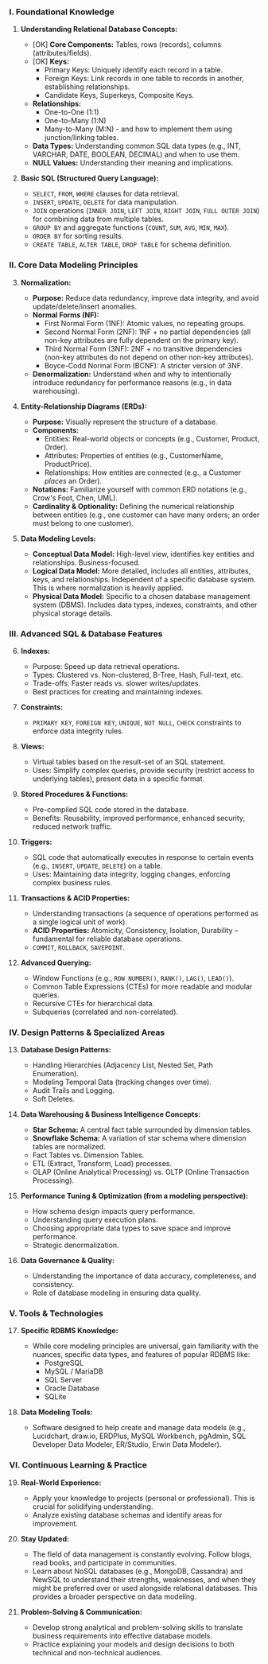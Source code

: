 ### I. Foundational Knowledge

1.  **Understanding Relational Database Concepts:**
    * [OK]  **Core Components:** Tables, rows (records), columns (attributes/fields).
    * [OK]  **Keys:**
        *   Primary Keys: Uniquely identify each record in a table.
        *   Foreign Keys: Link records in one table to records in another, establishing relationships.
        *   Candidate Keys, Superkeys, Composite Keys.
    *   **Relationships:**
        *   One-to-One (1:1)
        *   One-to-Many (1:N)
        *   Many-to-Many (M:N) - and how to implement them using junction/linking tables.
    *   **Data Types:** Understanding common SQL data types (e.g., INT, VARCHAR, DATE, BOOLEAN, DECIMAL) and when to use them.
    *   **NULL Values:** Understanding their meaning and implications.

2.  **Basic SQL (Structured Query Language):**
    *   `SELECT`, `FROM`, `WHERE` clauses for data retrieval.
    *   `INSERT`, `UPDATE`, `DELETE` for data manipulation.
    *   `JOIN` operations (`INNER JOIN`, `LEFT JOIN`, `RIGHT JOIN`, `FULL OUTER JOIN`) for combining data from multiple tables.
    *   `GROUP BY` and aggregate functions (`COUNT`, `SUM`, `AVG`, `MIN`, `MAX`).
    *   `ORDER BY` for sorting results.
    *   `CREATE TABLE`, `ALTER TABLE`, `DROP TABLE` for schema definition.

### II. Core Data Modeling Principles

3.  **Normalization:**
    *   **Purpose:** Reduce data redundancy, improve data integrity, and avoid update/delete/insert anomalies.
    *   **Normal Forms (NF):**
        *   First Normal Form (1NF): Atomic values, no repeating groups.
        *   Second Normal Form (2NF): 1NF + no partial dependencies (all non-key attributes are fully dependent on the primary key).
        *   Third Normal Form (3NF): 2NF + no transitive dependencies (non-key attributes do not depend on other non-key attributes).
        *   Boyce-Codd Normal Form (BCNF): A stricter version of 3NF.
    *   **Denormalization:** Understand when and why to intentionally introduce redundancy for performance reasons (e.g., in data warehousing).

4.  **Entity-Relationship Diagrams (ERDs):**
    *   **Purpose:** Visually represent the structure of a database.
    *   **Components:**
        *   Entities: Real-world objects or concepts (e.g., Customer, Product, Order).
        *   Attributes: Properties of entities (e.g., CustomerName, ProductPrice).
        *   Relationships: How entities are connected (e.g., a Customer *places* an Order).
    *   **Notations:** Familiarize yourself with common ERD notations (e.g., Crow's Foot, Chen, UML).
    *   **Cardinality & Optionality:** Defining the numerical relationship between entities (e.g., one customer can have many orders; an order must belong to one customer).

5.  **Data Modeling Levels:**
    *   **Conceptual Data Model:** High-level view, identifies key entities and relationships. Business-focused.
    *   **Logical Data Model:** More detailed, includes all entities, attributes, keys, and relationships. Independent of a specific database system. This is where normalization is heavily applied.
    *   **Physical Data Model:** Specific to a chosen database management system (DBMS). Includes data types, indexes, constraints, and other physical storage details.

### III. Advanced SQL & Database Features

6.  **Indexes:**
    *   Purpose: Speed up data retrieval operations.
    *   Types: Clustered vs. Non-clustered, B-Tree, Hash, Full-text, etc.
    *   Trade-offs: Faster reads vs. slower writes/updates.
    *   Best practices for creating and maintaining indexes.

7.  **Constraints:**
    *   `PRIMARY KEY`, `FOREIGN KEY`, `UNIQUE`, `NOT NULL`, `CHECK` constraints to enforce data integrity rules.

8.  **Views:**
    *   Virtual tables based on the result-set of an SQL statement.
    *   Uses: Simplify complex queries, provide security (restrict access to underlying tables), present data in a specific format.

9.  **Stored Procedures & Functions:**
    *   Pre-compiled SQL code stored in the database.
    *   Benefits: Reusability, improved performance, enhanced security, reduced network traffic.

10. **Triggers:**
    *   SQL code that automatically executes in response to certain events (e.g., `INSERT`, `UPDATE`, `DELETE`) on a table.
    *   Uses: Maintaining data integrity, logging changes, enforcing complex business rules.

11. **Transactions & ACID Properties:**
    *   Understanding transactions (a sequence of operations performed as a single logical unit of work).
    *   **ACID Properties:** Atomicity, Consistency, Isolation, Durability – fundamental for reliable database operations.
    *   `COMMIT`, `ROLLBACK`, `SAVEPOINT`.

12. **Advanced Querying:**
    *   Window Functions (e.g., `ROW_NUMBER()`, `RANK()`, `LAG()`, `LEAD()`).
    *   Common Table Expressions (CTEs) for more readable and modular queries.
    *   Recursive CTEs for hierarchical data.
    *   Subqueries (correlated and non-correlated).

### IV. Design Patterns & Specialized Areas

13. **Database Design Patterns:**
    *   Handling Hierarchies (Adjacency List, Nested Set, Path Enumeration).
    *   Modeling Temporal Data (tracking changes over time).
    *   Audit Trails and Logging.
    *   Soft Deletes.

14. **Data Warehousing & Business Intelligence Concepts:**
    *   **Star Schema:** A central fact table surrounded by dimension tables.
    *   **Snowflake Schema:** A variation of star schema where dimension tables are normalized.
    *   Fact Tables vs. Dimension Tables.
    *   ETL (Extract, Transform, Load) processes.
    *   OLAP (Online Analytical Processing) vs. OLTP (Online Transaction Processing).

15. **Performance Tuning & Optimization (from a modeling perspective):**
    *   How schema design impacts query performance.
    *   Understanding query execution plans.
    *   Choosing appropriate data types to save space and improve performance.
    *   Strategic denormalization.

16. **Data Governance & Quality:**
    *   Understanding the importance of data accuracy, completeness, and consistency.
    *   Role of database modeling in ensuring data quality.

### V. Tools & Technologies

17. **Specific RDBMS Knowledge:**
    *   While core modeling principles are universal, gain familiarity with the nuances, specific data types, and features of popular RDBMS like:
        *   PostgreSQL
        *   MySQL / MariaDB
        *   SQL Server
        *   Oracle Database
        *   SQLite

18. **Data Modeling Tools:**
    *   Software designed to help create and manage data models (e.g., Lucidchart, draw.io, ERDPlus, MySQL Workbench, pgAdmin, SQL Developer Data Modeler, ER/Studio, Erwin Data Modeler).

### VI. Continuous Learning & Practice

19. **Real-World Experience:**
    *   Apply your knowledge to projects (personal or professional). This is crucial for solidifying understanding.
    *   Analyze existing database schemas and identify areas for improvement.

20. **Stay Updated:**
    *   The field of data management is constantly evolving. Follow blogs, read books, and participate in communities.
    *   Learn about NoSQL databases (e.g., MongoDB, Cassandra) and NewSQL to understand their strengths, weaknesses, and when they might be preferred over or used alongside relational databases. This provides a broader perspective on data modeling.

21. **Problem-Solving & Communication:**
    *   Develop strong analytical and problem-solving skills to translate business requirements into effective database models.
    *   Practice explaining your models and design decisions to both technical and non-technical audiences.
